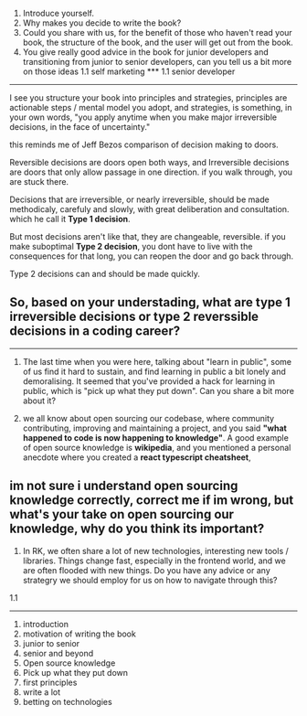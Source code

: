 1. Introduce yourself.
1. Why makes you decide to write the book?
1. Could you share with us, for the benefit of those who haven't read your book, the structure of the book, and the user will get out from the book.
1. You give really good advice in the book for junior developers and transitioning from junior to senior developers, can you tell us a bit more on those ideas
1.1 self marketing ***
1.1 senior developer


---

I see you structure your book into principles and strategies, principles are actionable steps / mental model you adopt, and strategies, is something, in your own words, "you apply anytime when you make major irreversible decisions, in the face of uncertainty."

this reminds me of Jeff Bezos comparison of decision making to doors. 

Reversible decisions are doors open both ways, and Irreversible decisions are doors that only allow passage in one direction. if you walk through, you are stuck there. 

Decisions that are irreversible, or nearly irreversible, should be made methodicaly, carefuly and slowly, with great deliberation and consultation. which he call it **Type 1 decision**.

But most decisions aren't like that, they are changeable, reversible. if you make suboptimal **Type 2 decision**, you dont have to live with the consequences for that long, you can reopen the door and go back through. 

Type 2 decisions can and should be made quickly.

## So, based on your understading, what are type 1 irreversible decisions or type 2 reverssible decisions in a coding career?

---

1. The last time when you were here, talking about "learn in public", some of us find it hard to sustain, and find learning in public a bit lonely and demoralising. It seemed that you've provided a hack for learning in public, which is "pick up what they put down". Can you share a bit more about it?

1. we all know about open sourcing our codebase, where community contributing, improving and maintaining a project, and you said **"what happened to code is now happening to knowledge"**. A good example of open source knowledge is **wikipedia**, and you mentioned a personal anecdote where you created a **react typescript cheatsheet**, 

## im not sure i understand open sourcing knowledge correctly, correct me if im wrong, but what's your take on open sourcing our knowledge, why do you think its important?



1. In RK, we often share a lot of new technologies, interesting new tools / libraries. Things change fast, especially in the frontend world, and we are often flooded with new things. Do you have any advice or any strategry we should employ for us on how to navigate through this?

1.1

---

1. introduction
1. motivation of writing the book
1. junior to senior
1. senior and beyond
1. Open source knowledge
1. Pick up what they put down
1. first principles
1. write a lot
1. betting on technologies